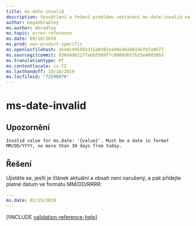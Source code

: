 ```yaml
---
title: ms-date-invalid
description: Vysvětlení a řešení problému sestavení ms-date-invalid na webu Docs
author: meganbradley
ms.author: mbradley
ms.topic: error-reference
ms.date: 09/10/2019
ms.prod: non-product-specific
ms.openlocfilehash: a54dc495593315a0382ea99e46a86145fbfa8577
ms.sourcegitcommit: 836d4d6127fabb5569ffc0809db5fb25e46038b5
ms.translationtype: HT
ms.contentlocale: cs-CZ
ms.lasthandoff: 10/18/2019
ms.locfileid: "72590876"
---
```

# <a name="ms-date-invalid"></a>ms-date-invalid

## <a name="warning"></a>Upozornění

`Invalid value for ms.date: '{value}'. Must be a date in format MM/DD/YYYY, no more than 30 days from today.`

## <a name="resolution"></a>Řešení

Ujistěte se, jestli je článek aktuální a obsah není narušený, a pak přidejte platné datum ve formátu MM/DD/RRRR:

```yml
---
ms.date: 02/19/2019
---
```

<!--make sure to add this file to your includes folder and verify the path-->
[!INCLUDE [validation-reference-help](includes/validation-reference-help.md)]
